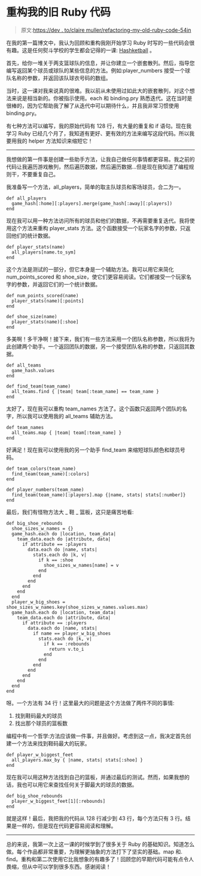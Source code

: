 # 重构我的旧 Ruby 代码

> 原文:[https://dev . to/claire muller/refactoring-my-old-ruby-code-54in](https://dev.to/clairemuller/refactoring-my-old-ruby-code-54in)

在我的第一篇博文中，我认为回顾和重构我刚开始学习 Ruby 时写的一些代码会很有趣。这是任何熨斗学校的学生都会记得的一课: [Hashketball](https://learn.co/lessons/advanced-hashes-hashketball) 。

首先，给你一堆关于两支篮球队的信息，并让你建立一个嵌套散列。然后，指导您编写返回某个球员或球队的某些信息的方法。例如:player_numbers 接受一个球队名称的参数，并返回该队球衣号码的数组。

当时，这一课对我来说真的很难。我以前从未使用过如此大的嵌套散列，对这个想法来说是相当新的。你被指示使用。each 和 binding.pry 熟悉迭代。这在当时是很棒的，因为它帮助我了解了从迭代中可以期待什么，并且我非常习惯使用 binding.pry。

有七种方法可以编写，我的原始代码有 128 行，有大量的重复和 if 语句。现在我学习 Ruby 已经几个月了，我知道有更好、更有效的方法来编写这段代码。所以我要用我的 helper 方法知识来缩短它！

* * *

我想做的第一件事是创建一些助手方法，让我自己做任何事情都更容易。我之前的代码让我遍历游戏散列，然后遍历数据，然后遍历数据…但是现在我知道了编程规则干，不要重复自己。

我准备写一个方法，all_players，简单的取主队球员和客场球员，合二为一。

```
def all_players
  game_hash[:home][:players].merge(game_hash[:away][:players])
end 
```

现在我可以用一种方法访问所有的球员和他们的数据，不再需要重复迭代。我将使用这个方法来重构 player_stats 方法。这个函数接受一个玩家名字的参数，只返回他们的统计数据。

```
def player_stats(name)
  all_players[name.to_sym]
end 
```

这个方法是测试的一部分，但它本身是一个辅助方法。我可以用它来简化 num_points_scored 和 shoe_size，使它们更容易阅读。它们都接受一个玩家名字的参数，并返回它们的一个统计数据。

```
def num_points_scored(name)
  player_stats(name)[:points]
end

def shoe_size(name)
  player_stats(name)[:shoe]
end 
```

多美啊！多干净啊！接下来，我们有一些方法采用一个团队名称参数，所以我将为此创建两个助手。一个返回团队的数据，另一个接受团队名称的参数，只返回其数据。

```
def all_teams
  game_hash.values
end

def find_team(team_name)
  all_teams.find { |team| team[:team_name] == team_name }
end 
```

太好了，现在我可以重构 team_names 方法了。这个函数只返回两个团队的名字，所以我可以使用我的 all_teams 辅助方法。

```
def team_names
  all_teams.map { |team| team[:team_name] }
end 
```

好满足！现在我可以使用我的另一个助手 find_team 来缩短球队颜色和球员号码。

```
def team_colors(team_name)
  find_team(team_name)[:colors]
end

def player_numbers(team_name)
  find_team(team_name)[:players].map {|name, stats| stats[:number]}
end 
```

最后，我们有怪物方法大 _ 鞋 _ 篮板，这只是痛苦地看:

```
def big_shoe_rebounds
  shoe_sizes_w_names = {}
  game_hash.each do |location, team_data|
    team_data.each do |attribute, data|
      if attribute == :players
        data.each do |name, stats|
          stats.each do |k, v|
            if k == :shoe
              shoe_sizes_w_names[name] = v
            end
          end
        end
      end
    end
  end
  player_w_big_shoes = shoe_sizes_w_names.key(shoe_sizes_w_names.values.max)
  game_hash.each do |location, team_data|
    team_data.each do |attribute, data|
      if attribute == :players
        data.each do |name, stats|
          if name == player_w_big_shoes
            stats.each do |k, v|
              if k == :rebounds
                return v.to_i
              end
            end
          end
        end
      end
    end
  end
end 
```

呀。一个方法有 34 行！这里最大的问题是这个方法做了两件不同的事情:

1.  找到鞋码最大的球员
2.  找出那个球员的篮板数

编程中有一个哲学:方法应该做一件事，并且做好。考虑到这一点，我决定首先创建一个方法来找到鞋码最大的玩家。

```
def player_w_biggest_feet
  all_players.max_by { |name, stats| stats[:shoe] }
end 
```

现在我可以用这种方法找到自己的篮板，并通过最后的测试。然而，如果我想的话，我也可以用它来查找任何关于脚最大的球员的数据。

```
def big_shoe_rebounds
  player_w_biggest_feet[1][:rebounds]
end 
```

就是这样！最后，我把我的代码从 128 行减少到 43 行，每个方法只有 3 行。结果是一样的，但是现在代码更容易阅读和理解。

* * *

总的来说，我第一次上这一课的时候学到了很多关于 Ruby 的基础知识。知道怎么做。每个作品都非常重要，为理解更抽象的方法打下了坚实的基础。map 和. find。重构和第二次使用它比我想象的有趣多了！回顾您的早期代码可能有点令人畏缩，但从中可以学到很多东西。感谢阅读！